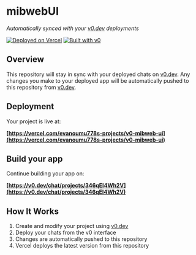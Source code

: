 # mibwebUI

*Automatically synced with your [v0.dev](https://v0.dev) deployments*

[![Deployed on Vercel](https://img.shields.io/badge/Deployed%20on-Vercel-black?style=for-the-badge&logo=vercel)](https://vercel.com/evanoumu778s-projects/v0-mibweb-ui)
[![Built with v0](https://img.shields.io/badge/Built%20with-v0.dev-black?style=for-the-badge)](https://v0.dev/chat/projects/346qEl4Wh2V)

## Overview

This repository will stay in sync with your deployed chats on [v0.dev](https://v0.dev).
Any changes you make to your deployed app will be automatically pushed to this repository from [v0.dev](https://v0.dev).

## Deployment

Your project is live at:

**[https://vercel.com/evanoumu778s-projects/v0-mibweb-ui](https://vercel.com/evanoumu778s-projects/v0-mibweb-ui)**

## Build your app

Continue building your app on:

**[https://v0.dev/chat/projects/346qEl4Wh2V](https://v0.dev/chat/projects/346qEl4Wh2V)**

## How It Works

1. Create and modify your project using [v0.dev](https://v0.dev)
2. Deploy your chats from the v0 interface
3. Changes are automatically pushed to this repository
4. Vercel deploys the latest version from this repository